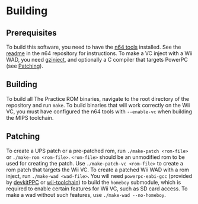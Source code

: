 # Building

## Prerequisites
To build this software, you need to have the
[n64 tools](https://github.com/glankk/n64) installed. See the
[readme](https://github.com/glankk/n64/blob/master/README.md) in the n64
repository for instructions. To make a VC inject with a Wii WAD, you need
[gzinject](https://github.com/krimtonz/gzinject), and optionally a C compiler
that targets PowerPC (see [Patching](#patching)).

## Building
To build all The Practice ROM binaries, navigate to the root directory of the
repository and run `make`. To build binaries that will work correctly on the
Wii VC, you must have configured the n64 tools with `--enable-vc` when building
the MIPS toolchain.

## Patching
To create a UPS patch or a pre-patched rom, run `./make-patch <rom-file>`
or `./make-rom <rom-file>`. `<rom-file>` should be an unmodified rom to be
used for creating the patch. Use `./make-patch-vc <rom-file>` to create a
rom patch that targets the Wii VC. To create a patched Wii WAD with a rom
inject, run `./make-wad <wad-file>`. You will need `powerpc-eabi-gcc` (provided
by [devkitPPC](https://wiibrew.org/wiki/DevkitPPC) or
[wii-toolchain](https://github.com/krimtonz/wii-toolchain)) to build the
`homeboy` submodule, which is required to enable certain features for Wii VC,
such as SD card access. To make a wad without such features, use
`./make-wad --no-homeboy`.
